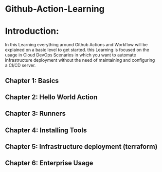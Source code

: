 # Github-Action-Learning

# Introduction:

In this Learning everything around Github Actions and Workflow will be explained on a basic level to get started. this Learning is focused on the usage in Cloud DevOps Scenarios in which you want to automate infrastructure deployment without the need of maintaining and configuring a CI/CD server. 

## Chapter 1: Basics

## Chapter 2: Hello World Action

## Chapter 3: Runners

## Chapter 4: Installing Tools

## Chapter 5: Infrastructure deployment (terraform)

## Chapter 6: Enterprise Usage
